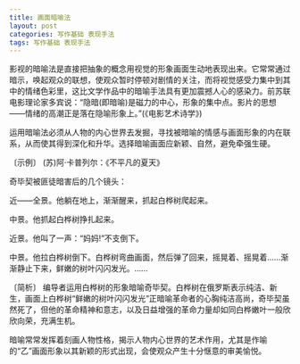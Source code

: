 ```yaml
---
title: 画面暗喻法
layout: post
categories: 写作基础 表现手法
tags: 写作基础 表现手法
---
```


影视的暗喻法是直接把抽象的概念用视觉的形象画面生动地表现出来。它常常通过暗示，唤起观众的联想，使观众暂时停顿对剧情的关注，而将视觉感受力集中到其中的情绪色彩里，这比文学作品中的暗喻手法具有更加震撼人心的感染力。前苏联电影理论家多宾说：“隐暗(即暗喻)是磁力的中心，形象的集中点。影片的思想——情绪的高潮正是落在隐喻形象上。”(《电影艺术诗学》)

运用暗喻法必须从人物的内心世界去发掘，寻找被暗喻的情感与画面形象的内在联系，从而使其得到深化和升华。选择暗喻画面应新颖、自然，避免牵强生硬。

〔示例〕 (苏)阿·卡普列尔：《不平凡的夏天》

奇毕契被匪徒暗害后的几个镜头：

近——全景。他躺在地上，渐渐醒来，抓起白桦树爬起来。

中景。他抓起白桦树挣扎起来。

近景。他叫了一声：“妈妈!”不支倒下。

中景。他拉白桦树倒下。白桦树弯曲画面，然后弹了回来，摇晃着、摇晃着……渐渐静止下来，鲜嫩的树叶闪闪发光。……

〔简析〕 编导者运用白桦树的形象暗喻奇毕契。白桦树在俄罗斯表示纯洁、新生，画面上白桦树“鲜嫩的树叶闪闪发光”正暗喻革命者的心胸纯洁高尚，奇毕契虽然死了，但他的革命精神和意志，以及日益增强的革命力量却如同白桦嫩叶一般欣欣向荣，充满生机。

暗喻常常发挥着刻画人物性格，揭示人物内心世界的艺术作用，尤其是作喻的“乙”画面形象以其新颖的形式出现，会使观众产生十分惬意的审美愉悦。 